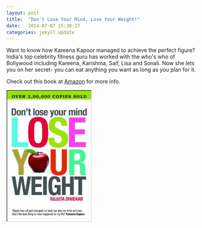 ```yaml
---
layout: post
title:  "Don't Lose Your Mind, Lose Your Weight!"
date:   2014-07-07 15:30:27
categories: jekyll update
---
```


Want to know how Kareena Kapoor managed to achieve the perfect figure? India's top celebrity fitness guru has worked with the who's who of Bollywood including Kareena, Karishma, Saif, Lisa and Sonali. Now she lets you on her secret- you can eat anything you want as long as you plan for it.

Check out this book at [Amazon][amazon-url] for more info.

![My helpful screenshot](/assets/HowToLoose.jpg)

[amazon-url]: http://www.amazon.com/Dont-Lose-Your-Mind-Weight/dp/8184001053

